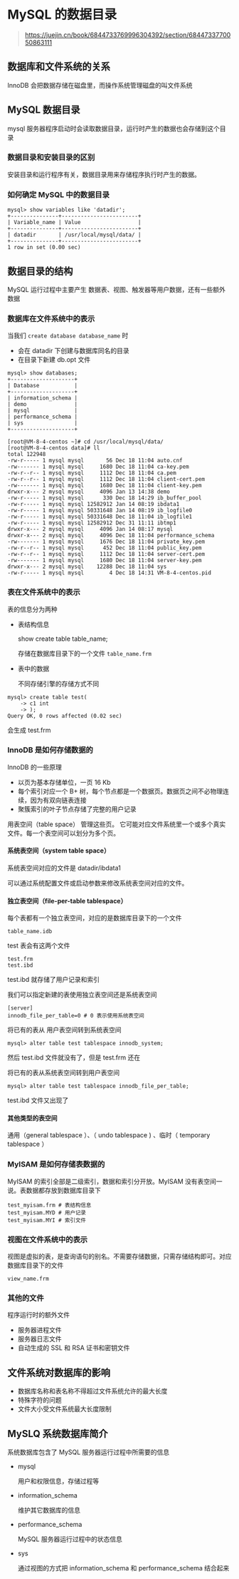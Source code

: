 # MySQL 的数据目录

> https://juejin.cn/book/6844733769996304392/section/6844733770050863111

## 数据库和文件系统的关系

InnoDB 会把数据存储在磁盘里，而操作系统管理磁盘的叫文件系统

## MySQL 数据目录

mysql 服务器程序启动时会读取数据目录，运行时产生的数据也会存储到这个目录

### 数据目录和安装目录的区别

安装目录和运行程序有关，数据目录用来存储程序执行时产生的数据。

### 如何确定 MySQL 中的数据目录

```
mysql> show variables like 'datadir';
+---------------+------------------------+
| Variable_name | Value                  |
+---------------+------------------------+
| datadir       | /usr/local/mysql/data/ |
+---------------+------------------------+
1 row in set (0.00 sec)
```

## 数据目录的结构

MySQL 运行过程中主要产生 数据表、视图、触发器等用户数据，还有一些额外数据

### 数据库在文件系统中的表示

当我们 `create database database_name`  时

- 会在 datadir 下创建与数据库同名的目录
- 在目录下新建 db.opt 文件

```
mysql> show databases;
+--------------------+
| Database           |
+--------------------+
| information_schema |
| demo               |
| mysql              |
| performance_schema |
| sys                |
+--------------------+
```

```
[root@VM-8-4-centos ~]# cd /usr/local/mysql/data/
[root@VM-8-4-centos data]# ll
total 122948
-rw-r----- 1 mysql mysql       56 Dec 18 11:04 auto.cnf
-rw------- 1 mysql mysql     1680 Dec 18 11:04 ca-key.pem
-rw-r--r-- 1 mysql mysql     1112 Dec 18 11:04 ca.pem
-rw-r--r-- 1 mysql mysql     1112 Dec 18 11:04 client-cert.pem
-rw------- 1 mysql mysql     1680 Dec 18 11:04 client-key.pem
drwxr-x--- 2 mysql mysql     4096 Jan 13 14:38 demo
-rw-r----- 1 mysql mysql      330 Dec 18 14:29 ib_buffer_pool
-rw-r----- 1 mysql mysql 12582912 Jan 14 08:19 ibdata1
-rw-r----- 1 mysql mysql 50331648 Jan 14 08:19 ib_logfile0
-rw-r----- 1 mysql mysql 50331648 Dec 18 11:04 ib_logfile1
-rw-r----- 1 mysql mysql 12582912 Dec 31 11:11 ibtmp1
drwxr-x--- 2 mysql mysql     4096 Jan 14 08:17 mysql
drwxr-x--- 2 mysql mysql     4096 Dec 18 11:04 performance_schema
-rw------- 1 mysql mysql     1676 Dec 18 11:04 private_key.pem
-rw-r--r-- 1 mysql mysql      452 Dec 18 11:04 public_key.pem
-rw-r--r-- 1 mysql mysql     1112 Dec 18 11:04 server-cert.pem
-rw------- 1 mysql mysql     1680 Dec 18 11:04 server-key.pem
drwxr-x--- 2 mysql mysql    12288 Dec 18 11:04 sys
-rw-r----- 1 mysql mysql        4 Dec 18 14:31 VM-8-4-centos.pid
```

### 表在文件系统中的表示

表的信息分为两种

- 表结构信息

  show create table table_name;

  存储在数据库目录下的一个文件  `table_name.frm`

- 表中的数据

  不同存储引擎的存储方式不同

```
mysql> create table test(
    -> c1 int
    -> );
Query OK, 0 rows affected (0.02 sec)
```

会生成 test.frm

### InnoDB 是如何存储数据的

InnoDB 的一些原理

- 以页为基本存储单位，一页 16 Kb
- 每个索引对应一个 B+ 树，每个节点都是一个数据页。数据页之间不必物理连续，因为有双向链表连接
- 聚簇索引的叶子节点存储了完整的用户记录

用表空间（table space） 管理这些页。 它可能对应文件系统里一个或多个真实文件。每一个表空间可以划分为多个页。

#### 系统表空间（system table space）

系统表空间对应的文件是 datadir/ibdata1

可以通过系统配置文件或启动参数来修改系统表空间对应的文件。

#### 独立表空间（file-per-table tablespace）

每个表都有一个独立表空间，对应的是数据库目录下的一个文件

```
table_name.idb
```

test 表会有这两个文件

```
test.frm
test.ibd
```

test.ibd 就存储了用户记录和索引

我们可以指定新建的表使用独立表空间还是系统表空间

```
[server]
innodb_file_per_table=0 # 0 表示使用系统表空间
```

将已有的表从 用户表空间转到系统表空间

```mysql
mysql> alter table test tablespace innodb_system;
```

然后 test.ibd 文件就没有了，但是 test.frm 还在

将已有的表从系统表空间转到用户表空间

```
mysql> alter table test tablespace innodb_file_per_table;
```

 test.ibd 文件又出现了

#### 其他类型的表空间

通用（general tablespace ）、（ undo tablespace  ) 、临时（  temporary tablespace ）

### MyISAM 是如何存储表数据的

MyISAM 的索引全部是二级索引，数据和索引分开放。MyISAM 没有表空间一说。表数据都存放到数据库目录下

```
test_myisam.frm # 表结构信息
test_myisam.MYD # 用户记录
test_myisam.MYI # 索引文件
```

### 视图在文件系统中的表示

视图是虚拟的表，是查询语句的别名。不需要存储数据，只需存储结构即可。对应数据库目录下的文件

```
view_name.frm
```

### 其他的文件

程序运行时的额外文件

- 服务器进程文件
- 服务器日志文件
- 自动生成的 SSL 和 RSA 证书和密钥文件

## 文件系统对数据库的影响

- 数据库名称和表名称不得超过文件系统允许的最大长度
- 特殊字符的问题
- 文件大小受文件系统最大长度限制

## MySLQ 系统数据库简介

系统数据库包含了 MySQL 服务器运行过程中所需要的信息

- mysql

  用户和权限信息，存储过程等

- information_schema

  维护其它数据库的信息

- performance_schema

  MySQL 服务器运行过程中的状态信息

- sys

  通过视图的方式把 information_schema 和 performance_schema 结合起来